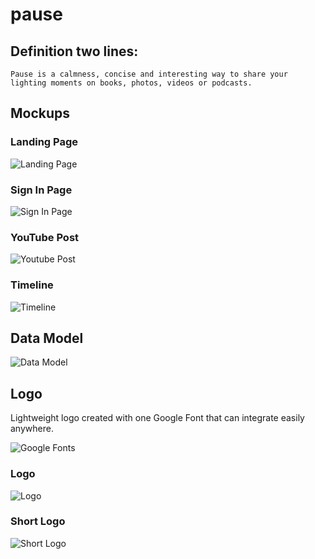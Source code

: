 # pause

## Definition two lines:

    Pause is a calmness, concise and interesting way to share your
    lighting moments on books, photos, videos or podcasts. 


## Mockups

### Landing Page

![Landing Page](./DocSrc/landingPage)

### Sign In Page

![Sign In Page](./DocSrc/signinPage)

### YouTube Post

![Youtube Post](./DocSrc/youtubePost)

### Timeline

![Timeline](./DocSrc/audioBlogPost)


## Data Model


![Data Model](./DocSrc/dataModel)


## Logo

 Lightweight logo created with one Google Font that can integrate easily anywhere.

![Google Fonts](./DocSrc/logos/pauseLogo.png)

### Logo

![Logo](./DocSrc/logos/pause.png)

### Short Logo

![Short Logo](./DocSrc/logos/shortlogo.png)


